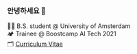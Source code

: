 ### 안녕하세요 👋
👨‍🎓   B.S. student @ University of Amsterdam  
🏕   Trainee @ Boostcamp AI Tech 2021  
🗂   [Curriculum Vitae](https://drive.google.com/file/d/1Dfk-_STd8KRUF77__9oYFLYPbBXTJ001/view?usp=sharing)
